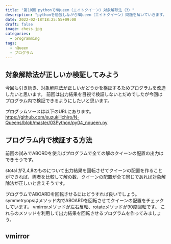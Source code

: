 ```yaml
---
title: "第10回 pythonでNQueen（エイトクイーン）対象解除法（3）"
description: "pythonを勉強しながらNQueen（エイトクイーン）問題を解いていきます。今回は第10回目。引き続き対象解除法が正しいことの検証をしてみたいと思います。左右反転、９０度回転などを使ってプログラム内で正しさを検証できるようにします。" 
date: 2022-02-18T18:25:55+09:00
draft: false 
image: chess.jpg
categories:
  - programming 
tags:
  - nQueen 
  - プログラム
---
```

## 対象解除法が正しいか検証してみよう 
今回も引き続き、対象解除法が正しいかどうかを検証するためプログラムを改造したいと思います。
前回は出力結果を目視で検証しないとだめでしたが今回はプログラム内で検証できるようにしたいと思います。 

プログラムソースは以下のURLにあります。    
https://github.com/suzukiiichiro/N-Queens/blob/master/03Python/py04_nqueen.py    

## プログラム内で検証する方法 
前回の試みでABORDを使えばプログラムで全ての解のクイーンの配置の出力はできそうです。                

stotal が2,4,8のものについて出力結果を回転させてクイーンの配置を作ることができれば、両者を比較して解の数、クイーンの配置が全て同じであれば対象解除法が正しいと言えそうです。                  

プログラムでABOARDを回転させるにはどうすれば良いでしょう。 
symmetryopsはメソッド内でABOARDを回転させてクイーンの配置をチェックしています。 
vmirrorメソッドが左右反転、rotateメソッドが90度回転です。
これらのメソッドを利用して出力結果を回転させるプログラムを作ってみましょう。

## vmirror
